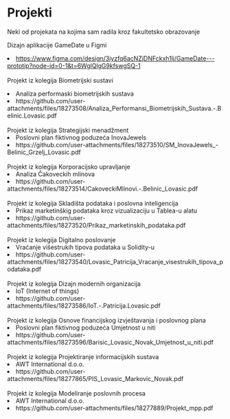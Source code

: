 # Projekti
Neki od projekata na kojima sam radila kroz fakultetsko obrazovanje<br/>

Dizajn aplikacije GameDate u Figmi <br/>
    <li>https://www.figma.com/design/3iyzfq6acNZjDNFckxh1lj/GameDate---prototip?node-id=0-1&t=6WglQlgG9kfswgSQ-1
<br/><br/>
Projekt iz kolegija Biometrijski sustavi<br/>
<li>Analiza performaski biometrijskih sustava
<li>https://github.com/user-attachments/files/18273508/Analiza_Performansi_Biometrijskih_Sustava.-.Belinic.Lovasic.pdf
<br/><br/>
Projekt iz kolegija Strategijski menadžment<br/>
<li>Poslovni plan fiktivnog poduzeća InovaJewels
<li>https://github.com/user-attachments/files/18273510/SM_InovaJewels_-Belinic_Grzelj_Lovasic.pdf
<br/><br/>
Projekt iz kolegija Korporacijsko upravljanje<br/>
<li>Analiza Čakoveckih mlinova
<li>https://github.com/user-attachments/files/18273514/CakoveckiMlinovi.-.Belinic_Lovasic.pdf
<br/><br/>
Projekt iz kolegija Skladišta podataka i poslovna inteligencija<br/>
<li>Prikaz marketinškig podataka kroz vizualizaciju u Tablea-u alatu
<li>https://github.com/user-attachments/files/18273520/Prikaz_marketinskih_podataka.pdf
<br/><br/>
Projekt iz kolegija Digitalno poslovanje<br/>
<li>Vraćanje višestrukih tipova podataka u Solidity-u
<li>https://github.com/user-attachments/files/18273540/Lovasic_Patricija_Vracanje_visestrukih_tipova_podataka.pdf
<br/><br/>
Projekt iz kolegija Dizajn modernih organizacija<br/>
<li>IoT (Internet of things)
<li>https://github.com/user-attachments/files/18273586/IoT.-.Patricija.Lovasic.pdf
<br/><br/>
Projekt iz kolegija Osnove financijskog izvještavanja i poslovnog plana<br/>
<li>Poslovni plan fiktivnog poduzeća Umjetnost u niti
<li>https://github.com/user-attachments/files/18273596/Barisic_Lovasic_Novak_Umjetnost_u_niti.pdf
<br/><br/>
Projekt iz kolegija Projektiranje informacijskih sustava<br/>
<li>AWT International d.o.o.
<li>https://github.com/user-attachments/files/18277865/PIS_Lovasic_Markovic_Novak.pdf
<br/><br/>
Projekt iz kolegija Modeliranje poslovnih procesa <br/>
<li>AWT International d.o.o.
<li>https://github.com/user-attachments/files/18277889/Projekt_mpp.pdf




